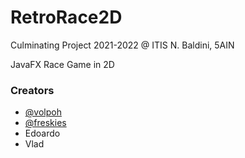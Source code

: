 # RetroRace2D

Culminating Project 2021-2022 @ ITIS N. Baldini, 5AIN

JavaFX Race Game in 2D

### Creators
* [@volpoh](https://github.com/volpoh)
* [@freskies](https://github.com/Freskies)
* Edoardo
* Vlad

